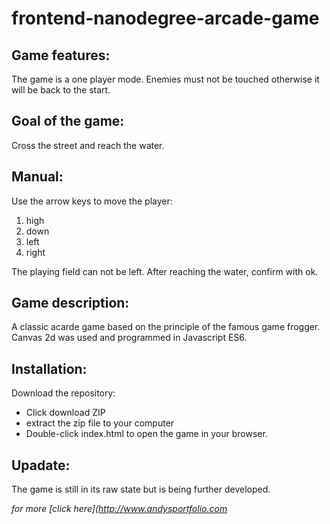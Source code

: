 # **frontend-nanodegree-arcade-game**

## Game features:

The game is a one player mode.
Enemies must not be touched otherwise it will be back to the start.

## Goal of the game:

Cross the street and reach the water.

## Manual:

Use the arrow keys to move the player:
1. high 
2. down
3. left
4. right

The playing field can not be left. After reaching the water, confirm with ok.

## Game description:

A classic acarde game based on the principle of the famous game frogger. Canvas 2d was used and programmed in Javascript ES6.

## Installation:

Download the repository:
- Click download ZIP
- extract the zip file to your computer
- Double-click index.html to open the game in your browser.

## Upadate:

The game is still in its raw state but is being further developed.

*for more [click here](http://www.andysportfolio.com*
